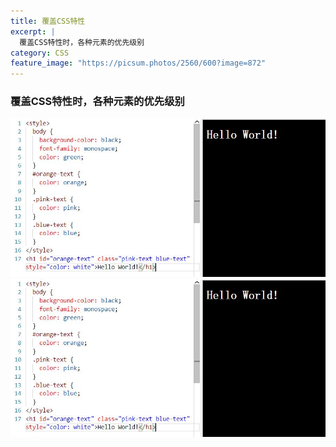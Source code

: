 ```yaml
---
title: 覆盖CSS特性
excerpt: |
  覆盖CSS特性时，各种元素的优先级别
category: CSS
feature_image: "https://picsum.photos/2560/600?image=872"
---
```




### 覆盖CSS特性时，各种元素的优先级别
![2](img/1.jpg)
![2](./img/1.jpg)